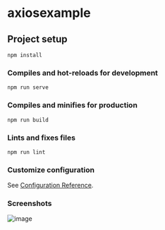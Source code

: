 # axiosexample

## Project setup
```
npm install
```

### Compiles and hot-reloads for development
```
npm run serve
```

### Compiles and minifies for production
```
npm run build
```

### Lints and fixes files
```
npm run lint
```

### Customize configuration
See [Configuration Reference](https://cli.vuejs.org/config/).


### Screenshots

![image](https://user-images.githubusercontent.com/50207648/138583601-516cb766-1d47-4457-b445-8cce63db0279.png)
